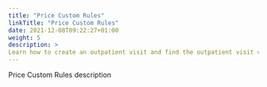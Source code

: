 ```yaml
---
title: "Price Custom Rules"
linkTitle: "Price Custom Rules"
date: 2021-12-08T09:22:27+01:00
weight: 5
description: >
Learn how to create an outpatient visit and find the outpatient visit created previously
---
```


Price Custom Rules description
